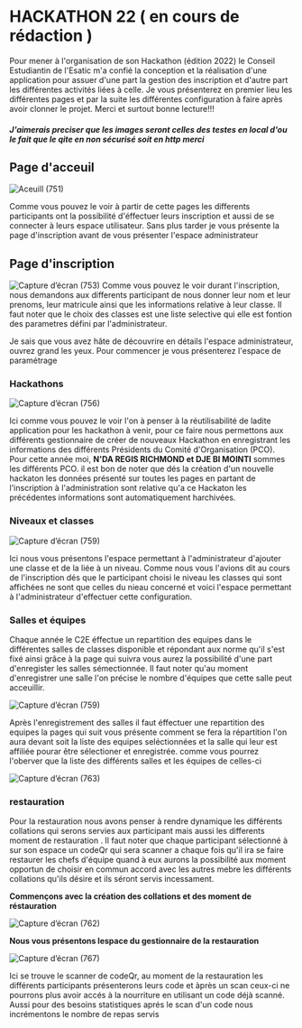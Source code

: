 # HACKATHON 22 ( en cours de rédaction )
Pour mener à l'organisation de son Hackathon (édition 2022) le Conseil Estudiantin de l'Esatic m'a confié la conception et la réalisation d'une application pour assuer d'une part la gestion des inscription  et d'autre part les différentes activités liées à celle.
Je vous présenterez en premier lieu les différentes pages et par la suite les différentes configuration à faire après avoir clonner le projet.
Merci et surtout bonne lecture!!!

##### J'aimerais preciser que les images seront celles des testes en local d'ou le fait que le qite en non sécurisé soit en http merci

## Page d'acceuil
![Aceuill (751)](https://user-images.githubusercontent.com/62190055/160437217-f239db67-7d04-4f81-bb38-e58e4a16928f.png)

Comme vous pouvez le voir à partir de cette pages les differents participants ont la possibilité d'éffectuer leurs inscription et aussi de se connecter à leurs espace utilisateur. Sans plus tarder je vous présente la page d'inscription avant de vous présenter l'espace administrateur

## Page d'inscription

![Capture d’écran (753)](https://user-images.githubusercontent.com/62190055/160438152-728597f4-3c53-4ae6-9e24-4c4d205e5fec.png)
Comme vous pouvez le voir durant l'inscription, nous demandons aux differents participant de nous donner leur nom et leur prenoms, leur matricule ainsi que les informations relative à leur classe. Il faut noter que le choix des classes est une liste selective qui elle est fontion des parametres défini par l'administrateur.

Je sais que vous avez hâte de découvrire en détails l'espace administrateur, ouvrez grand les yeux.
Pour commencer je vous présenterez l'espace de paramétrage 

### Hackathons
![Capture d’écran (756)](https://user-images.githubusercontent.com/62190055/160440952-00f47990-b493-4e31-84fc-23c372d5f43b.png)

Ici comme vous pouvez le voir l'on à penser à la réutilisabilité de ladite application pour les hackathon à venir, pour ce faire nous permettons aux différents gestionnaire de créer de nouveaux Hackathon en enregistrant les informations des différents Présidents du Comité d'Organisation (PCO).
Pour cette année moi, **N'DA REGIS RICHMOND et DJE BI MOINTI** sommes les différents PCO. il est bon de noter que dés la création d'un nouvelle hackaton les données présenté sur toutes les pages en partant de l'inscription à l'administration sont relative qu'a ce Hackaton les précédentes informations sont automatiquement harchivées.

### Niveaux et classes
![Capture d’écran (759)](https://user-images.githubusercontent.com/62190055/160442083-5c65c105-bf3c-40ad-a3f6-aba1d5707a42.png)

Ici nous vous présentons l'espace permettant à l'administrateur d'ajouter une classe et de la liée à un niveau.
Comme nous vous l'avions dit au cours de l'inscription dés que le participant choisi le niveau les classes qui sont affichées ne sont que celles du nieau concerné et voici l'espace permettant à l'administrateur d'effectuer cette configuration.

### Salles et équipes


Chaque année le C2E éffectue un repartition des equipes dans le différentes salles de classes disponible et répondant aux norme qu'il s'est fixé ainsi grâce à la page qui suivra vous aurez la possibilité d'une part d'enregister les salles sémectionnée. Il faut noter qu'au moment d'enregistrer une salle l'on précise le nombre d'équipes que cette salle peut acceuillir. 

![Capture d’écran (759)](https://user-images.githubusercontent.com/62190055/160443343-de652834-375b-41c0-9e68-33a0de969c68.png)

Après l'enregistrement des salles il faut éffectuer une repartition des equipes la pages qui suit vous présente comment se fera la répartition
l'on aura devant soit la liste des equipes seléctionnées et la salle qui leur est affiliée pourar être sélectioner et enregistrée.
comme vous pourrez l'oberver que la liste des différents salles et les équipes de celles-ci

![Capture d’écran (763)](https://user-images.githubusercontent.com/62190055/160444284-03711afb-2c1e-4fee-89c3-a6e698d88081.png)

### restauration

Pour la restauration nous avons penser à rendre dynamique les différents collations qui serons servies aux participant mais aussi les differents moment de restauration . Il faut noter que chaque participant sélectionné à sur son espace un codeQr qui sera scanner a chaque fois qu'il ira se faire restaurer 
les chefs d'équipe quand à eux aurons la possibilité aux moment opportun de choisir en commun accord avec les autres mebre les différents collations qu'ils désire et ils séront servis incessament.

__Commençons avec la création des collations et des moment de réstauration__

![Capture d’écran (762)](https://user-images.githubusercontent.com/62190055/160445108-4949271b-c938-4ec3-92c9-e48e90095200.png)

__Nous vous présentons lespace du gestionnaire de la restauration__

![Capture d’écran (767)](https://user-images.githubusercontent.com/62190055/160445964-16db84b3-d30f-4adb-9c57-700014200db8.png)

Ici se trouve le scanner de codeQr, au moment de la restauration les différents participants présenterons leurs code et àprès un scan ceux-ci ne pourrons plus avoir accés à la nourriture en utilisant un code déjà scanné. Aussi pour des besoins statistiques aprés le scan d'un code nous incrémentons le nombre de repas servis

